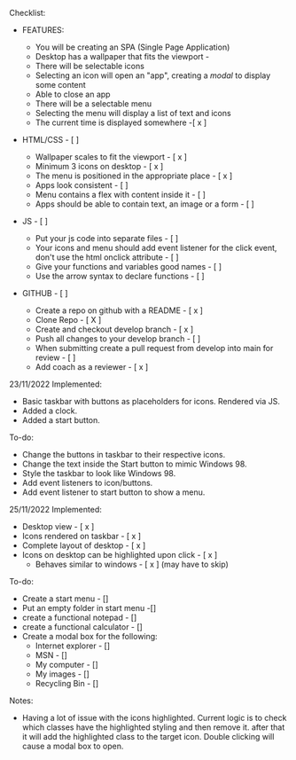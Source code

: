 Checklist:
- FEATURES:
    -   You will be creating an SPA (Single Page Application)
    -   Desktop has a wallpaper that fits the viewport -
    -   There will be selectable icons
    -   Selecting an icon will open an "app", creating a _modal_ to display some content
    -   Able to close an app
    -   There will be a selectable menu
    -   Selecting the menu will display a list of text and icons
    -   The current time is displayed somewhere -[ x ]

- HTML/CSS - [ ]
    -   Wallpaper scales to fit the viewport - [ x ]
    -   Minimum 3 icons on desktop - [ x ]
    -   The menu is positioned in the appropriate place - [ x ]
    -   Apps look consistent - [ ]
    -   Menu contains a flex with content inside it - [ ]
    -   Apps should be able to contain text, an image or a form - [ ]

- JS - [ ]
    -   Put your js code into separate files - [ ]
    -   Your icons and menu should add event listener for the click event, don't use the html onclick attribute - [ ]
    -   Give your functions and variables good names - [ ]
    -   Use the arrow syntax to declare functions - [ ]

- GITHUB - [ ]
    -   Create a repo on github with a README - [ x ]
    -   Clone Repo - [ X ]
    -   Create and checkout develop branch - [ x ]
    -   Push all changes to your develop branch - [ ]
    -   When submitting create a pull request from develop  into main for review - [ ]
    -   Add coach as a reviewer - [ x ]

23/11/2022
Implemented:
- Basic taskbar with buttons as placeholders for icons. Rendered via JS.
- Added a clock.
- Added a start button. 

To-do:
- Change the buttons in taskbar to their respective icons.
- Change the text inside the Start button to mimic Windows 98.
- Style the taskbar to look like Windows 98.
- Add event listeners to icon/buttons.
- Add event listener to start button to show a menu.

25/11/2022
Implemented:
- Desktop view - [ x ]
- Icons rendered on taskbar - [ x ]
- Complete layout of desktop - [ x ]
- Icons on desktop can be highlighted upon click - [ x ]
    - Behaves similar to windows - [ x ] (may have to skip)

To-do:
- Create a start menu - []
- Put an empty folder in start menu -[]
- create a functional notepad - []
- create a functional calculator - []
- Create a modal box for the following:
    - Internet explorer - []
    - MSN - []
    - My computer - []
    - My images - []
    - Recycling Bin - []

Notes:
- Having a lot of issue with the icons highlighted. Current logic is to check which classes have the highlighted styling and then remove it. after that it will add the highlighted class to the target icon. Double clicking will cause a modal box to open.

